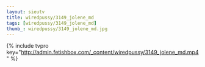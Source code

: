 ```yaml
--- 
layout: sieutv
title: wiredpussy/3149_jolene_md
tags: [wiredpussy/3149_jolene_md]
thumb_: wiredpussy/3149_jolene_md.jpg
---
```

{% include tvpro key="http://admin.fetishbox.com/_content/wiredpussy/3149_jolene_md.mp4" %} 
